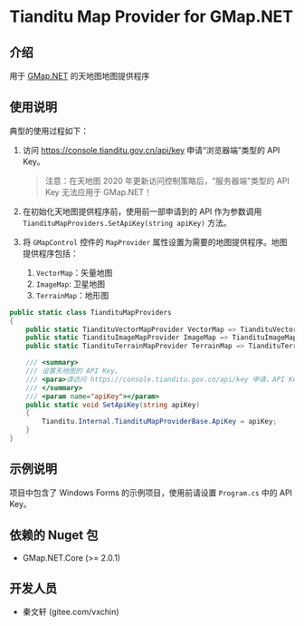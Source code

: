 # Tianditu Map Provider for GMap.NET

## 介绍
用于 [GMap.NET](https://github.com/judero01col/GMap.NET) 的天地图地图提供程序

## 使用说明

典型的使用过程如下：

1. 访问 https://console.tianditu.gov.cn/api/key 申请“浏览器端”类型的 API Key。

   > 注意：在天地图 2020 年更新访问控制策略后，“服务器端”类型的 API Key 无法应用于 GMap.NET！

2. 在初始化天地图提供程序前，使用前一部申请到的 API 作为参数调用 `TiandituMapProviders.SetApiKey(string apiKey)` 方法。

3. 将 `GMapControl` 控件的 `MapProvider` 属性设置为需要的地图提供程序。地图提供程序包括：

   1. `VectorMap`：矢量地图
   2. `ImageMap`: 卫星地图
   3. `TerrainMap`：地形图

```csharp
public static class TiandituMapProviders
{
    public static TiandituVectorMapProvider VectorMap => TiandituVectorMapProvider.Instance;
    public static TiandituImageMapProvider ImageMap => TiandituImageMapProvider.Instance;
    public static TiandituTerrainMapProvider TerrainMap => TiandituTerrainMapProvider.Instance;

    /// <summary>
    /// 设置天地图的 API Key。
    /// <para>请访问 https://console.tianditu.gov.cn/api/key 申请，API Key 类型请选择“浏览器端”。</para>
    /// </summary>
    /// <param name="apiKey"></param>
    public static void SetApiKey(string apiKey)
    {
        Tianditu.Internal.TiandituMapProviderBase.ApiKey = apiKey;
    }
}
```

## 示例说明

项目中包含了 Windows Forms 的示例项目，使用前请设置 `Program.cs` 中的 API Key。

## 依赖的 Nuget 包

* GMap.NET.Core (>= 2.0.1)

## 开发人员

* 秦文轩 (gitee.com/vxchin)

